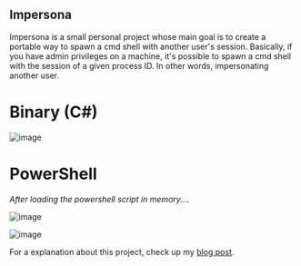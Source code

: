 ## Impersona

Impersona is a small personal project whose main goal is to create a portable  way to spawn a cmd shell with another user's session.
Basically, if you have admin privileges on a machine, it's possible to spawn a cmd shell with the session of a given process ID. In other words, impersonating another user.

# Binary (C#)

![image](https://user-images.githubusercontent.com/87672627/185720353-e25d8d06-00af-4494-ba62-307c58fbd57d.png)

# PowerShell
_After loading the powershell script in memory...._

![image](https://user-images.githubusercontent.com/87672627/185720365-0e5f4a7d-4413-4177-a251-54243067af05.png)

![image](https://user-images.githubusercontent.com/87672627/185720376-43cc099a-a589-4d2e-ab60-9d063a22e449.png)

For a explanation about this project, check up my [blog post](https://medium.com/@vinicius.batistella.99/impersona-a-portable-way-to-impersonate-users-f2ced3788219).
